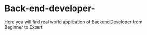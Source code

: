 # Back-end-developer-
Here you will find real world application of Backend Developer from Beginner to Expert 
